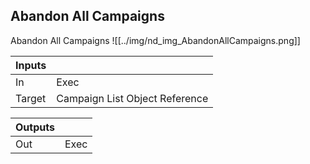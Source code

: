 ## Abandon All Campaigns
Abandon All Campaigns
![[../img/nd_img_AbandonAllCampaigns.png]]

|Inputs||
|--|--|
| In | Exec |
| Target | Campaign List Object Reference |

|Outputs||
|--|--|
| Out | Exec |
